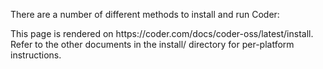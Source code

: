 There are a number of different methods to install and run Coder:

<children>
  This page is rendered on https://coder.com/docs/coder-oss/latest/install. Refer to the other documents in the install/ directory for per-platform instructions.
</children>

